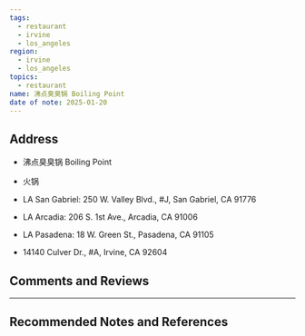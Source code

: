 ```yaml
---
tags:
  - restaurant
  - irvine
  - los_angeles
region:
  - irvine
  - los_angeles
topics:
  - restaurant
name: 沸点臭臭锅 Boiling Point
date of note: 2025-01-20
---
```


## Address

- 沸点臭臭锅 Boiling Point
- 火锅
- LA San Gabriel: 250 W. Valley Blvd., #J, San Gabriel, CA 91776
- LA Arcadia: 206 S. 1st Ave., Arcadia, CA 91006
- LA Pasadena:  18 W. Green St., Pasadena, CA 91105

- 14140 Culver Dr., #A, Irvine, CA 92604


## Comments and Reviews






-----------
##  Recommended Notes and References


